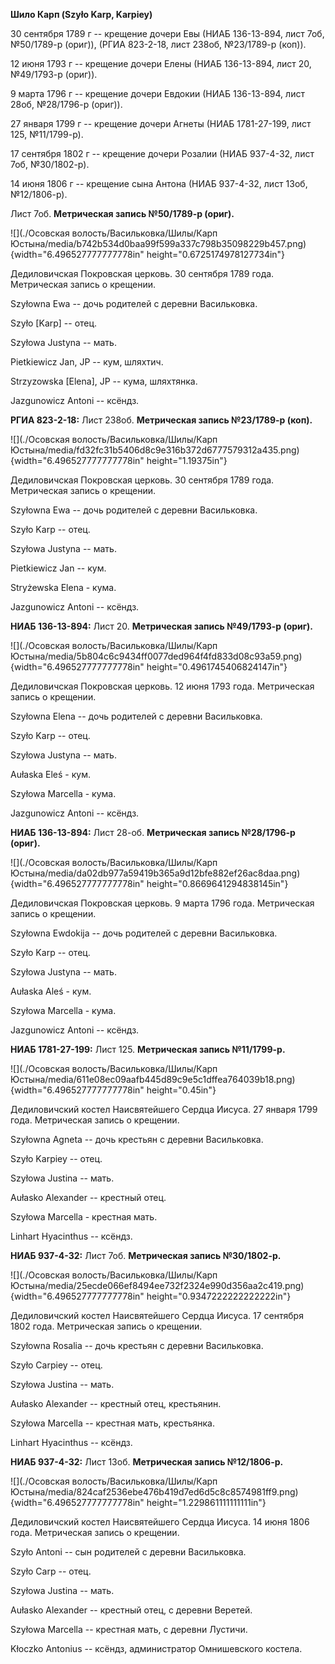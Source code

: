 **Шило Карп (Szyło Karp, Karpiey)**

30 сентября 1789 г -- крещение дочери Евы (НИАБ 136-13-894, лист 7об,
№50/1789-р (ориг)), (РГИА 823-2-18, лист 238об, №23/1789-р (коп)).

12 июня 1793 г -- крещение дочери Елены (НИАБ 136-13-894, лист 20,
№49/1793-р (ориг)).

9 марта 1796 г -- крещение дочери Евдокии (НИАБ 136-13-894, лист 28об,
№28/1796-р (ориг)).

27 января 1799 г -- крещение дочери Агнеты (НИАБ 1781-27-199, лист 125,
№11/1799-р).

17 сентября 1802 г -- крещение дочери Розалии (НИАБ 937-4-32, лист 7об,
№30/1802-р).

14 июня 1806 г -- крещение сына Антона (НИАБ 937-4-32, лист 13об,
№12/1806-р).

Лист 7об. **Метрическая запись №50/1789-р (ориг).**

![](./Осовская волость/Васильковка/Шилы/Карп Юстына/media/b742b534d0baa99f599a337c798b35098229b457.png){width="6.496527777777778in"
height="0.6725174978127734in"}

Дедиловичская Покровская церковь. 30 сентября 1789 года. Метрическая
запись о крещении.

Szyłowna Ewa -- дочь родителей с деревни Васильковка.

Szyło \[Karp\] -- отец.

Szyłowa Justyna -- мать.

Pietkiewicz Jan, JP -- кум, шляхтич.

Strzyzowska \[Elena\], JP -- кума, шляхтянка.

Jazgunowicz Antoni -- ксёндз.

**РГИА 823-2-18:** Лист 238об. **Метрическая запись №23/1789-р (коп).**

![](./Осовская волость/Васильковка/Шилы/Карп Юстына/media/fd32fc31b5406d8c9e316b372d6777579312a435.png){width="6.496527777777778in"
height="1.19375in"}

Дедиловичская Покровская церковь. 30 сентября 1789 года. Метрическая
запись о крещении.

Szyłowna Ewa -- дочь родителей с деревни Васильковка.

Szyło Karp -- отец.

Szyłowa Justyna -- мать.

Pietkiewicz Jan -- кум.

Stryżewska Elena - кума.

Jazgunowicz Antoni -- ксёндз.

**НИАБ 136-13-894:** Лист 20. **Метрическая запись №49/1793-р (ориг).**

![](./Осовская волость/Васильковка/Шилы/Карп Юстына/media/5b804c6c9434ff0077ded964f4fd833d08c93a59.png){width="6.496527777777778in"
height="0.4961745406824147in"}

Дедиловичская Покровская церковь. 12 июня 1793 года. Метрическая запись
о крещении.

Szyłowna Elena -- дочь родителей с деревни Васильковка.

Szyło Karp -- отец.

Szyłowa Justyna -- мать.

Aułaska Eleś - кум.

Szyłowa Marcella - кума.

Jazgunowicz Antoni -- ксёндз.

**НИАБ 136-13-894:** Лист 28-об. **Метрическая запись №28/1796-р
(ориг).**

![](./Осовская волость/Васильковка/Шилы/Карп Юстына/media/da02db977a59419b365a9d12bfe882ef26ac8daa.png){width="6.496527777777778in"
height="0.8669641294838145in"}

Дедиловичская Покровская церковь. 9 марта 1796 года. Метрическая запись
о крещении.

Szyłowna Ewdokija -- дочь родителей с деревни Васильковка.

Szyło Karp -- отец.

Szyłowa Justyna -- мать.

Aułaska Aleś - кум.

Szyłowa Marcella - кума.

Jazgunowicz Antoni -- ксёндз.

**НИАБ 1781-27-199:** Лист 125. **Метрическая запись №11/1799-р.**

![](./Осовская волость/Васильковка/Шилы/Карп Юстына/media/611e08ec09aafb445d89c9e5c1dffea764039b18.png){width="6.496527777777778in"
height="0.45in"}

Дедиловичский костел Наисвятейшего Сердца Иисуса. 27 января 1799 года.
Метрическая запись о крещении.

Szyłowna Agneta -- дочь крестьян с деревни Васильковка.

Szyło Karpiey -- отец.

Szyłowa Justina -- мать.

Aułasko Alexander -- крестный отец.

Szyłowa Marcella - крестная мать.

Linhart Hyacinthus -- ксёндз.

**НИАБ 937-4-32:** Лист 7об. **Метрическая запись №30/1802-р.**

![](./Осовская волость/Васильковка/Шилы/Карп Юстына/media/25ecde066ef8494ee732f2324e990d356aa2c419.png){width="6.496527777777778in"
height="0.9347222222222222in"}

Дедиловичский костел Наисвятейшего Сердца Иисуса. 17 сентября 1802 года.
Метрическая запись о крещении.

Szyłowna Rosalia -- дочь крестьян с деревни Васильковка.

Szyło Carpiey -- отец.

Szyłowa Justina -- мать.

Aułasko Alexander -- крестный отец, крестьянин.

Szyłowa Marcella -- крестная мать, крестьянка.

Linhart Hyacinthus -- ксёндз.

**НИАБ 937-4-32:** Лист 13об. **Метрическая запись №12/1806-р.**

![](./Осовская волость/Васильковка/Шилы/Карп Юстына/media/824caf2536ebe476b419d7ed6d5c8c8574981ff9.png){width="6.496527777777778in"
height="1.229861111111111in"}

Дедиловичский костел Наисвятейшего Сердца Иисуса. 14 июня 1806 года.
Метрическая запись о крещении.

Szyło Antoni -- сын родителей с деревни Васильковка.

Szyło Carp -- отец.

Szyłowa Justina -- мать.

Aułasko Alexander -- крестный отец, с деревни Веретей.

Szyłowa Marcella -- крестная мать, с деревни Лустичи.

Kłoczko Antonius -- ксёндз, администратор Омнишевского костела.

